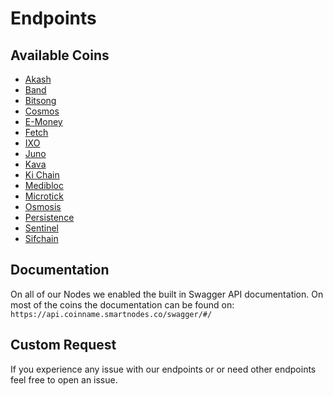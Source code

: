 # Endpoints
 ## Available Coins
 * [Akash](akash)
 * [Band](band)
 * [Bitsong](bitsong)
 * [Cosmos](cosmos)
 * [E-Money](e-money)
 * [Fetch](fetch)
 * [IXO](ixo)
 * [Juno](juno)
 * [Kava](kava)
 * [Ki Chain](kichain)
 * [Medibloc](medibloc)
 * [Microtick](microtick)
 * [Osmosis](osmosis)
 * [Persistence](persistence)
 * [Sentinel](sentinel)
 * [Sifchain](sifchain)

## Documentation
On all of our Nodes we enabled the built in Swagger API documentation. On most of the coins the documentation can be found on:
`https://api.coinname.smartnodes.co/swagger/#/`

## Custom Request

If you experience any issue with our endpoints or or need other endpoints feel free to open an issue. 

